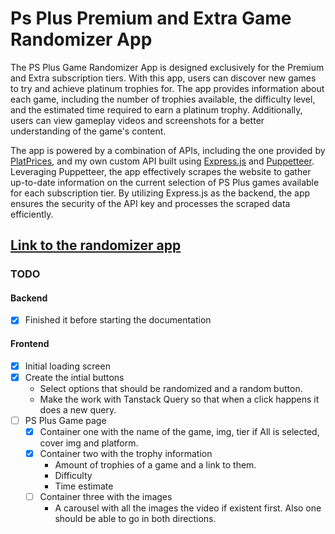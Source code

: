 # Ps Plus Premium and Extra Game Randomizer App


The PS Plus Game Randomizer App is designed exclusively for the Premium and Extra subscription tiers. With this app, users can discover new games to try and achieve platinum trophies for. The app provides information about each game, including the number of trophies available, the difficulty level, and the estimated time required to earn a platinum trophy. Additionally, users can view gameplay videos and screenshots for a better understanding of the game's content. 

The app is powered by a combination of APIs, including the one provided by [PlatPrices](https://platprices.com/developers.php), and my own custom API built using [Express.js](https://expressjs.com/) and [Puppetteer](https://pptr.dev/). Leveraging Puppetteer, the app effectively scrapes the website to gather up-to-date information on the current selection of PS Plus games available for each subscription tier. By utilizing Express.js as the backend, the app ensures the security of the API key and processes the scraped data efficiently.

## [Link to the randomizer app]()


### TODO

#### Backend
- [x] Finished it before starting the documentation

#### Frontend
- [x] Initial loading screen
- [x] Create the intial buttons
    - Select options that should be randomized and a random button.
    - Make the work with Tanstack Query so that when a click happens it does a new query.
- [ ] PS Plus Game page
    - [x] Container one with the name of the game, img, tier if All is selected, cover img and platform.
    - [x] Container two with the trophy information
        - Amount of trophies of a game and a link to them.
        - Difficulty
        - Time estimate
    - [ ] Container three with the images
        - A carousel with all the images the video if existent first. Also one should be able to go in both directions.

        